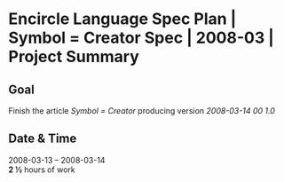 ﻿Encircle Language Spec Plan | Symbol = Creator Spec | 2008-03 | Project Summary
===============================================================================


Goal
----

Finish the article *Symbol = Creator* producing version  *2008-03-14 00  1.0*


Date & Time
-----------

2008-03-13 – 2008-03-14  
__2 ½__ hours of work